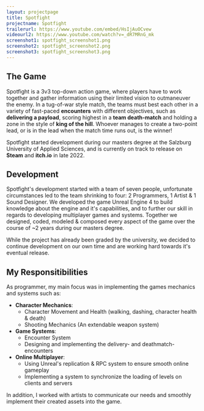 ```yaml
---
layout: projectpage
title: Spotfight
projectname: Spotfight
trailerurl: https://www.youtube.com/embed/HsIjAuOCvew
videourl2: https://www.youtube.com/watch?v=_dR7MRnG_mk
screenshot1: spotfight_screenshot1.png
screenshot2: spotfight_screenshot2.png
screenshot3: spotfight_screenshot3.png
---
```


## The Game
Spotfight is a 3v3 top-down action game, where players have to work together and gather information using their limited
vision to outmaneuver the enemy. In a tug-of-war style match, the teams must best each other in a variety of fast-paced **encounters** with different objectives,
such as **delivering a payload**, scoring highest in a **team death-match** and holding a zone in the style of **king of the hill**.
Whoever manages to create a two-point lead, or is in the lead when the match time runs out, is the winner!

Spotfight started development during our masters degree at the Salzburg University of Applied Sciences,
and is currently on track to release on **Steam** and **itch.io** in late 2022.

## Development
Spotfight's development started with a team of seven people, unfortunate circumstances led to the team shrinking to four: 2 Programmers, 1 Artist & 1 Sound Designer.
We developed the game Unreal Engine 4 to build knowledge about the engine and it's capabilities, and to further our skill in regards to developing multiplayer games and systems.
Together we designed, coded, modeled & composed every aspect of the game over the course of ~2 years during our masters degree.

While the project has already been graded by the university, we decided to continue development on our own time and are working hard towards it's eventual release.

## My Responsitibilities
As programmer, my main focus was in implementing the games mechanics and systems such as:
- **Character Mechanics**:
  - Character Movement and Health (walking, dashing, character health & death)
  - Shooting Mechanics (An extendable weapon system)
- **Game Systems**:
  - Encounter System
  - Designing and implementing the delivery- and deathmatch-encounters
- **Online Multiplayer**:
  - Using Unreal's replication & RPC system to ensure smooth online gameplay
  - Implementing a system to synchronize the loading of levels on clients and servers

In addition, I worked with artists to communicate our needs and smoothly implement their created assets into the game.
